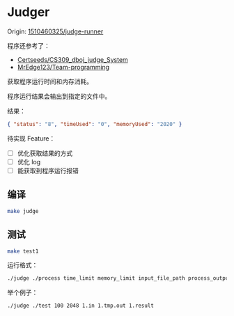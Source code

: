 # Judger

Origin: [1510460325/judge-runner](https://github.com/1510460325/judge-runner)

程序还参考了：

- [Certseeds/CS309_dboj_judge_System](https://github.com/Certseeds/CS309_dboj_judge_System/blob/master/mysql/judge.cpp)
- [MrEdge123/Team-programming](https://github.com/MrEdge123/Team-programming/blob/main/webh/judgeModel/judgeCore.cpp)

获取程序运行时间和内存消耗。

程序运行结果会输出到指定的文件中。

结果：

```json
{ "status": "8", "timeUsed": "0", "memoryUsed": "2020" }
```

待实现 Feature：

- [ ] 优化获取结果的方式
- [ ] 优化 log
- [ ] 能获取到程序运行报错

## 编译

```bash
make judge
```

## 测试

```bash
make test1
```

运行格式：

```bash
./judge ./process time_limit memory_limit input_file_path process_output_file_path result_file_path
```

举个例子：

```bash
./judge ./test 100 2048 1.in 1.tmp.out 1.result
```
